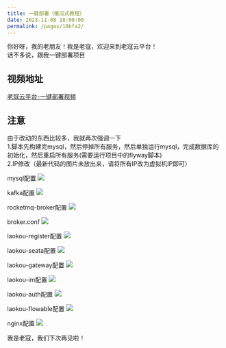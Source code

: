 ```yaml
---
title: 一键部署（傻瓜式教程）
date: 2023-11-08 18:00:00
permalink: /pages/10bfa2/
---
```


你好呀，我的老朋友！我是老寇，欢迎来到老寇云平台！  
话不多说，跟我一键部署项目

## 视频地址
[老寇云平台-一键部署视频](https://www.bilibili.com/video/BV1vj411h7EL/?vd_source=ab1fb14d6d69950653360d4467efe4a5)  

## 注意
由于改动的东西比较多，我就再次强调一下   
1.脚本先构建完mysql，然后停掉所有服务，然后单独运行mysql，完成数据库的初始化，然后重启所有服务(需要运行项目中的flyway脚本)  
2.IP修改（最新代码的图片未放出来，请将所有IP改为虚拟机IP即可）  

mysql配置
<img src="/img/11/img_10.png"/>

kafka配置
<img src="/img/11/img.png"/>

rocketmq-broker配置
<img src="/img/11/img_1.png"/>

broker.conf
<img src="/img/11/img_2.png"/>

laokou-register配置
<img src="/img/11/img_3.png"/>

laokou-seata配置
<img src="/img/11/img_4.png"/>

laokou-gateway配置
<img src="/img/11/img_5.png"/>

laokou-im配置
<img src="/img/11/img_6.png"/>

laokou-auth配置
<img src="/img/11/img_7.png"/>

laokou-flowable配置
<img src="/img/11/img_8.png"/>

nginx配置
<img src="/img/11/img_9.png"/>

我是老寇，我们下次再见啦！  
